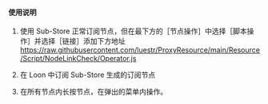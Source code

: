 #### 使用说明

1. 使用 Sub-Store 正常订阅节点，但在最下方的［节点操作］中选择［脚本操作］并选择［链接］添加下方地址
https://raw.githubusercontent.com/luestr/ProxyResource/main/Resource/Script/NodeLinkCheck/Operator.js

2. 在 Loon 中订阅 Sub-Store 生成的订阅节点

3. 在所有节点内长按节点，在弹出的菜单内操作。